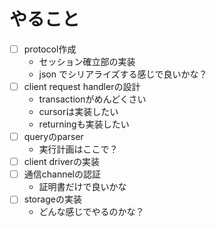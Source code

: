 # やること

- [ ] protocol作成
  - セッション確立部の実装
  - json でシリアライズする感じで良いかな？
- [ ] client request handlerの設計
  - transactionがめんどくさい
  - cursorは実装したい
  - returningも実装したい
- [ ] queryのparser
  - 実行計画はここで？
- [ ] client driverの実装
- [ ] 通信channelの認証
  - 証明書だけで良いかな
- [ ] storageの実装
  - どんな感じでやるのかな？
